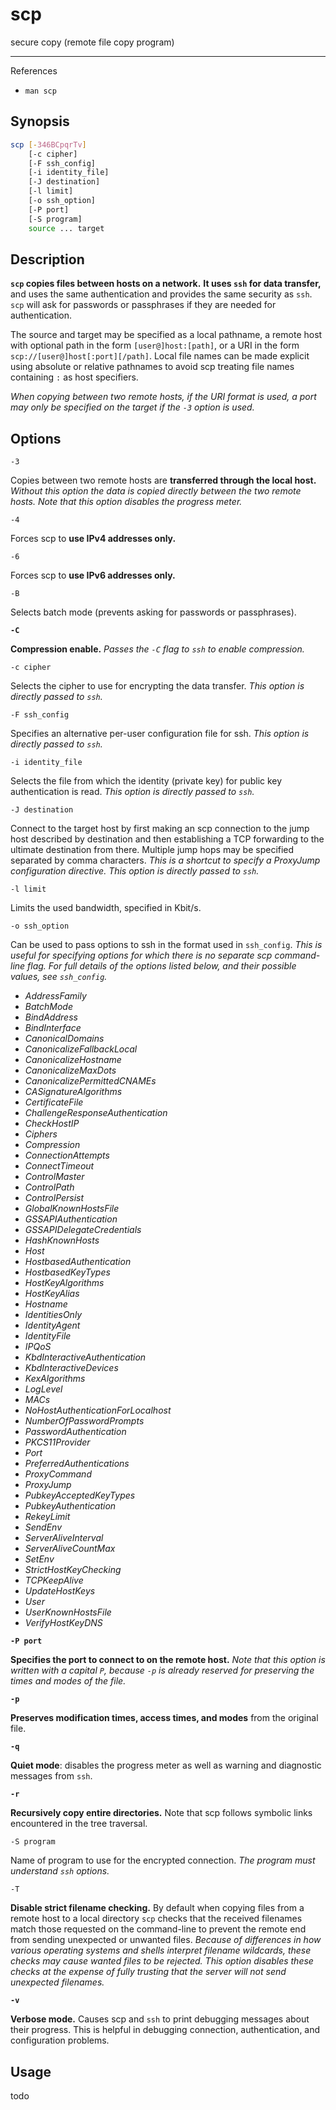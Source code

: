 # scp

secure copy (remote file copy program)

---

References

- `man scp`

## Synopsis

```bash
scp [-346BCpqrTv]
    [-c cipher]
    [-F ssh_config]
    [-i identity_file]
    [-J destination]
    [-l limit]
    [-o ssh_option]
    [-P port]
    [-S program]
    source ... target
```

## Description

**`scp` copies files between hosts on a network.**
**It uses `ssh` for data transfer,**
and uses the same authentication
and provides the same security as `ssh`.
`scp` will ask for passwords or passphrases
if they are needed for authentication.

The source and target may be specified as a local pathname,
a remote host with optional path in the form `[user@]host:[path]`,
or a URI in the form `scp://[user@]host[:port][/path]`.
Local file names can be made explicit using absolute or relative pathnames
to avoid scp treating file names containing `:` as host specifiers.

_When copying between two remote hosts,_
_if the URI format is used,_
_a port may only be specified on the target_
_if the `-3` option is used._

## Options

`-3`

Copies between two remote hosts are **transferred through the local host.**
_Without this option the data is copied directly between the two remote hosts._
_Note that this option disables the progress meter._

`-4`

Forces scp to **use IPv4 addresses only.**

`-6`

Forces scp to **use IPv6 addresses only.**

`-B`

Selects batch mode (prevents asking for passwords or passphrases).

**`-C`**

**Compression enable.**
_Passes the `-C` flag to `ssh` to enable compression._

`-c cipher`

Selects the cipher to use for encrypting the data transfer.
_This option is directly passed to `ssh`._

`-F ssh_config`

Specifies an alternative per-user configuration file for ssh.
_This option is directly passed to `ssh`._

`-i identity_file`

Selects the file from which the identity (private key)
for public key authentication is read.
_This option is directly passed to `ssh`._

`-J destination`

Connect to the target host by first making an scp connection
to the jump host described by destination
and then establishing a TCP forwarding to the ultimate destination from there.
Multiple jump hops may be specified separated by comma characters.
_This is a shortcut to specify a ProxyJump configuration directive._
_This option is directly passed to `ssh`._

`-l limit`

Limits the used bandwidth, specified in Kbit/s.

`-o ssh_option`

Can be used to pass options to ssh in the format used in `ssh_config`.
_This is useful for specifying options for which there is no separate scp command-line flag._
_For full details of the options listed below,_
_and their possible values, see `ssh_config`._

- _AddressFamily_
- _BatchMode_
- _BindAddress_
- _BindInterface_
- _CanonicalDomains_
- _CanonicalizeFallbackLocal_
- _CanonicalizeHostname_
- _CanonicalizeMaxDots_
- _CanonicalizePermittedCNAMEs_
- _CASignatureAlgorithms_
- _CertificateFile_
- _ChallengeResponseAuthentication_
- _CheckHostIP_
- _Ciphers_
- _Compression_
- _ConnectionAttempts_
- _ConnectTimeout_
- _ControlMaster_
- _ControlPath_
- _ControlPersist_
- _GlobalKnownHostsFile_
- _GSSAPIAuthentication_
- _GSSAPIDelegateCredentials_
- _HashKnownHosts_
- _Host_
- _HostbasedAuthentication_
- _HostbasedKeyTypes_
- _HostKeyAlgorithms_
- _HostKeyAlias_
- _Hostname_
- _IdentitiesOnly_
- _IdentityAgent_
- _IdentityFile_
- _IPQoS_
- _KbdInteractiveAuthentication_
- _KbdInteractiveDevices_
- _KexAlgorithms_
- _LogLevel_
- _MACs_
- _NoHostAuthenticationForLocalhost_
- _NumberOfPasswordPrompts_
- _PasswordAuthentication_
- _PKCS11Provider_
- _Port_
- _PreferredAuthentications_
- _ProxyCommand_
- _ProxyJump_
- _PubkeyAcceptedKeyTypes_
- _PubkeyAuthentication_
- _RekeyLimit_
- _SendEnv_
- _ServerAliveInterval_
- _ServerAliveCountMax_
- _SetEnv_
- _StrictHostKeyChecking_
- _TCPKeepAlive_
- _UpdateHostKeys_
- _User_
- _UserKnownHostsFile_
- _VerifyHostKeyDNS_

**`-P port`**

**Specifies the port to connect to on the remote host.**
_Note that this option is written with a capital `P`,_
_because `-p` is already reserved_
_for preserving the times and modes of the file._

**`-p`**

**Preserves modification times, access times, and modes**
from the original file.

**`-q`**

**Quiet mode**: disables the progress meter
as well as warning and diagnostic messages from `ssh`.

**`-r`**

**Recursively copy entire directories.**
Note that scp follows symbolic links encountered in the tree traversal.

`-S program`

Name of program to use for the encrypted connection.
_The program must understand `ssh` options._

`-T`

**Disable strict filename checking.**
By default when copying files
from a remote host to a local directory
`scp` checks that the received filenames match
those requested on the command-line
to prevent the remote end from sending unexpected or unwanted files.
_Because of differences_
_in how various operating systems and shells interpret filename wildcards,_
_these checks may cause wanted files to be rejected._
_This option disables these checks_
_at the expense of fully trusting that_
_the server will not send unexpected filenames._

**`-v`**

**Verbose mode.**
Causes scp and `ssh` to print debugging messages about their progress.  This is helpful in debugging connection, authentication, and configuration problems.

## Usage

todo
